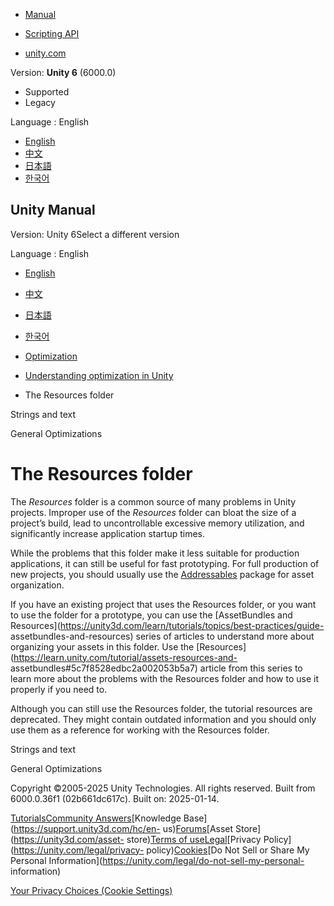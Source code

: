 [](https://docs.unity3d.com)

  * [Manual](../Manual/index.html)
  * [Scripting API](../ScriptReference/index.html)

  * [unity.com](https://unity.com/)

Version: **Unity 6** (6000.0)

  * Supported
  * Legacy

Language : English

  * [English](/Manual/UnderstandingPerformanceResourcesFolder.html)
  * [中文](/cn/current/Manual/UnderstandingPerformanceResourcesFolder.html)
  * [日本語](/ja/current/Manual/UnderstandingPerformanceResourcesFolder.html)
  * [한국어](/kr/current/Manual/UnderstandingPerformanceResourcesFolder.html)

[](https://docs.unity3d.com)

## Unity Manual

Version: Unity 6Select a different version

Language : English

  * [English](/Manual/UnderstandingPerformanceResourcesFolder.html)
  * [中文](/cn/current/Manual/UnderstandingPerformanceResourcesFolder.html)
  * [日本語](/ja/current/Manual/UnderstandingPerformanceResourcesFolder.html)
  * [한국어](/kr/current/Manual/UnderstandingPerformanceResourcesFolder.html)

  * [Optimization](analysis.html)
  * [Understanding optimization in Unity](UnderstandingPerformance.html)
  * The Resources folder

[](UnderstandingPerformanceStringsAndText.html)

Strings and text

[](UnderstandingPerformanceGeneralOptimizations.html)

General Optimizations

# The Resources folder

The _Resources_ folder is a common source of many problems in Unity projects.
Improper use of the _Resources_ folder can bloat the size of a project’s
build, lead to uncontrollable excessive memory utilization, and significantly
increase application startup times.

While the problems that this folder make it less suitable for production
applications, it can still be useful for fast prototyping. For full production
of new projects, you should usually use the
[Addressables](com.unity.addressables.html) package for asset organization.

If you have an existing project that uses the Resources folder, or you want to
use the folder for a prototype, you can use the [AssetBundles and
Resources](https://unity3d.com/learn/tutorials/topics/best-practices/guide-
assetbundles-and-resources) series of articles to understand more about
organizing your assets in this folder. Use the
[Resources](https://learn.unity.com/tutorial/assets-resources-and-
assetbundles#5c7f8528edbc2a002053b5a7) article from this series to learn more
about the problems with the Resources folder and how to use it properly if you
need to.

Although you can still use the Resources folder, the tutorial resources are
deprecated. They might contain outdated information and you should only use
them as a reference for working with the Resources folder.

[](UnderstandingPerformanceStringsAndText.html)

Strings and text

[](UnderstandingPerformanceGeneralOptimizations.html)

General Optimizations

Copyright ©2005-2025 Unity Technologies. All rights reserved. Built from
6000.0.36f1 (02b661dc617c). Built on: 2025-01-14.

[Tutorials](https://learn.unity.com/)[Community
Answers](https://answers.unity3d.com)[Knowledge
Base](https://support.unity3d.com/hc/en-
us)[Forums](https://forum.unity3d.com)[Asset Store](https://unity3d.com/asset-
store)[Terms of
use](https://docs.unity3d.com/Manual/TermsOfUse.html)[Legal](https://unity.com/legal)[Privacy
Policy](https://unity.com/legal/privacy-
policy)[Cookies](https://unity.com/legal/cookie-policy)[Do Not Sell or Share
My Personal Information](https://unity.com/legal/do-not-sell-my-personal-
information)

[Your Privacy Choices (Cookie Settings)](javascript:void\(0\);)


